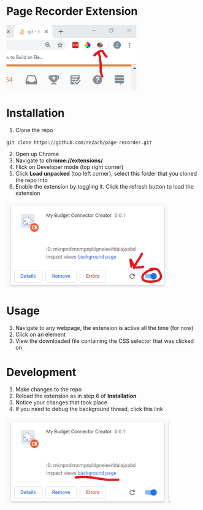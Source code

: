 # Page Recorder Extension
![](./README%20images/Menu%20icon.png)

# Installation
1. Clone the repo 

`git clone https://github.com/reZach/page-recorder.git`

2. Open up Chrome
3. Navigate to **chrome://extensions/**
4. Flick on Developer mode (top right corner)
5. Click **Load unpacked** (top left corner), select this folder that you cloned the repo into
6. Enable the extension by toggling it. Click the refresh button to load the extension

![](./README%20images/Extension%20card.png)

# Usage
1. Navigate to any webpage, the extension is active all the time (for now)
2. Click on an element
3. View the downloaded file containing the CSS selector that was clicked on

# Development
1. Make changes to the repo
2. Reload the extension as in step 6 of **Installation**
3. Notice your changes that took place
4. If you need to debug the background thread, click this link

![](./README%20images/Debug%20background%20thread.png)
